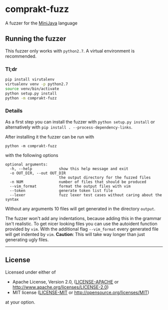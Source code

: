 # comprakt-fuzz

A fuzzer for the [MiniJava](https://pp.ipd.kit.edu/lehre/WS201819/compprakt/intern/sprachbericht.pdf) language

## Running the fuzzer

This fuzzer only works with `python2.7`. A virtual environment is recommended.

### Tl;dr

```bash
pip install virutalenv
virtualenv venv -p python2.7
source venv/bin/activate
python setup.py install
python -m comprakt-fuzz
```

### Details

As a first step you can install the fuzzer with `python setup.py install` or
alternatively with `pip install . --process-dependency-links`.

After installing it the fuzzer can be run with

```
python -m comprakt-fuzz
```

with the following options

```
optional arguments:
  -h, --help            show this help message and exit
  -o OUT_DIR, --out OUT_DIR
                        the output directory for the fuzzed files
  -n NUM                number of files that should be produced
  --vim_format          format the output files with vim
  --token               generate token list file
  --lexer               fuzz lexer test cases without caring about the syntax
```

Without any arguments 10 files will get generated in the directory `output`.

The fuzzer won't add any indentations, because adding this in the grammar isn't
realistic. To get nicer looking files you can use the autoident function
provided by `vim`. With the additional flag `--vim_format` every generated file
will get indented by `vim`. **Caution**: This will take way longer than just
generating ugly files.

---
## License

Licensed under either of

 * Apache License, Version 2.0, ([LICENSE-APACHE](LICENSE-APACHE) or http://www.apache.org/licenses/LICENSE-2.0)
 * MIT license ([LICENSE-MIT](LICENSE-MIT) or http://opensource.org/licenses/MIT)

at your option.

